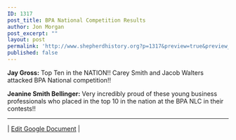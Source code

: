 ```yaml
---
ID: 1317
post_title: BPA National Competition Results
author: Jon Morgan
post_excerpt: ""
layout: post
permalink: 'http://www.shepherdhistory.org?p=1317&preview=true&preview_id=1317'
published: false
---
```

<b>Jay Gross:</b> Top Ten in the NATION!! Carey Smith and Jacob Walters attacked BPA National competition!!

<b>Jeanine Smith Bellinger:</b> Very incredibly proud of these young business professionals who placed in the top 10 in the nation at the BPA NLC in their contests!!

<hr />

| <a href="https://docs.google.com/document/d/1u4HN3s7MoK_ukqZttEcPU7lE9uEFIdcHMlZZWd8clHo/edit?usp=sharing">Edit Google Document</a> |